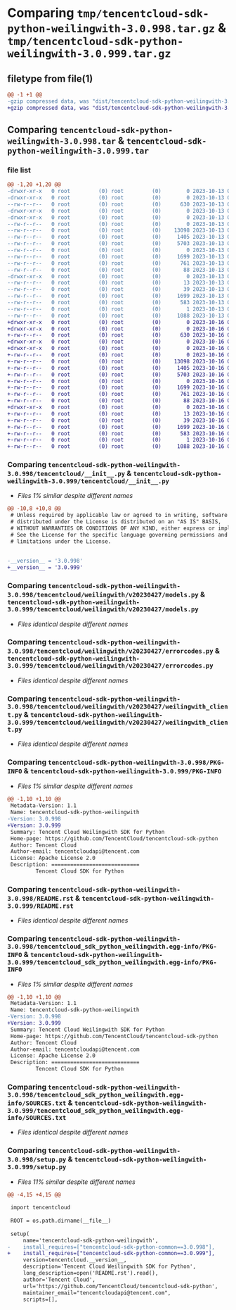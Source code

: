 # Comparing `tmp/tencentcloud-sdk-python-weilingwith-3.0.998.tar.gz` & `tmp/tencentcloud-sdk-python-weilingwith-3.0.999.tar.gz`

## filetype from file(1)

```diff
@@ -1 +1 @@
-gzip compressed data, was "dist/tencentcloud-sdk-python-weilingwith-3.0.998.tar", last modified: Fri Oct 13 00:41:13 2023, max compression
+gzip compressed data, was "dist/tencentcloud-sdk-python-weilingwith-3.0.999.tar", last modified: Mon Oct 16 00:40:04 2023, max compression
```

## Comparing `tencentcloud-sdk-python-weilingwith-3.0.998.tar` & `tencentcloud-sdk-python-weilingwith-3.0.999.tar`

### file list

```diff
@@ -1,20 +1,20 @@
-drwxr-xr-x   0 root         (0) root         (0)        0 2023-10-13 00:41:13.000000 tencentcloud-sdk-python-weilingwith-3.0.998/
-drwxr-xr-x   0 root         (0) root         (0)        0 2023-10-13 00:41:13.000000 tencentcloud-sdk-python-weilingwith-3.0.998/tencentcloud/
--rw-r--r--   0 root         (0) root         (0)      630 2023-10-13 00:41:12.000000 tencentcloud-sdk-python-weilingwith-3.0.998/tencentcloud/__init__.py
-drwxr-xr-x   0 root         (0) root         (0)        0 2023-10-13 00:41:13.000000 tencentcloud-sdk-python-weilingwith-3.0.998/tencentcloud/weilingwith/
-drwxr-xr-x   0 root         (0) root         (0)        0 2023-10-13 00:41:13.000000 tencentcloud-sdk-python-weilingwith-3.0.998/tencentcloud/weilingwith/v20230427/
--rw-r--r--   0 root         (0) root         (0)        0 2023-10-13 00:41:12.000000 tencentcloud-sdk-python-weilingwith-3.0.998/tencentcloud/weilingwith/v20230427/__init__.py
--rw-r--r--   0 root         (0) root         (0)    13098 2023-10-13 00:41:12.000000 tencentcloud-sdk-python-weilingwith-3.0.998/tencentcloud/weilingwith/v20230427/models.py
--rw-r--r--   0 root         (0) root         (0)     1405 2023-10-13 00:41:12.000000 tencentcloud-sdk-python-weilingwith-3.0.998/tencentcloud/weilingwith/v20230427/errorcodes.py
--rw-r--r--   0 root         (0) root         (0)     5703 2023-10-13 00:41:12.000000 tencentcloud-sdk-python-weilingwith-3.0.998/tencentcloud/weilingwith/v20230427/weilingwith_client.py
--rw-r--r--   0 root         (0) root         (0)        0 2023-10-13 00:41:12.000000 tencentcloud-sdk-python-weilingwith-3.0.998/tencentcloud/weilingwith/__init__.py
--rw-r--r--   0 root         (0) root         (0)     1699 2023-10-13 00:41:13.000000 tencentcloud-sdk-python-weilingwith-3.0.998/PKG-INFO
--rw-r--r--   0 root         (0) root         (0)      761 2023-10-13 00:41:12.000000 tencentcloud-sdk-python-weilingwith-3.0.998/README.rst
--rw-r--r--   0 root         (0) root         (0)       88 2023-10-13 00:41:13.000000 tencentcloud-sdk-python-weilingwith-3.0.998/setup.cfg
-drwxr-xr-x   0 root         (0) root         (0)        0 2023-10-13 00:41:13.000000 tencentcloud-sdk-python-weilingwith-3.0.998/tencentcloud_sdk_python_weilingwith.egg-info/
--rw-r--r--   0 root         (0) root         (0)       13 2023-10-13 00:41:13.000000 tencentcloud-sdk-python-weilingwith-3.0.998/tencentcloud_sdk_python_weilingwith.egg-info/top_level.txt
--rw-r--r--   0 root         (0) root         (0)       39 2023-10-13 00:41:13.000000 tencentcloud-sdk-python-weilingwith-3.0.998/tencentcloud_sdk_python_weilingwith.egg-info/requires.txt
--rw-r--r--   0 root         (0) root         (0)     1699 2023-10-13 00:41:13.000000 tencentcloud-sdk-python-weilingwith-3.0.998/tencentcloud_sdk_python_weilingwith.egg-info/PKG-INFO
--rw-r--r--   0 root         (0) root         (0)      583 2023-10-13 00:41:13.000000 tencentcloud-sdk-python-weilingwith-3.0.998/tencentcloud_sdk_python_weilingwith.egg-info/SOURCES.txt
--rw-r--r--   0 root         (0) root         (0)        1 2023-10-13 00:41:13.000000 tencentcloud-sdk-python-weilingwith-3.0.998/tencentcloud_sdk_python_weilingwith.egg-info/dependency_links.txt
--rw-r--r--   0 root         (0) root         (0)     1088 2023-10-13 00:41:12.000000 tencentcloud-sdk-python-weilingwith-3.0.998/setup.py
+drwxr-xr-x   0 root         (0) root         (0)        0 2023-10-16 00:40:04.000000 tencentcloud-sdk-python-weilingwith-3.0.999/
+drwxr-xr-x   0 root         (0) root         (0)        0 2023-10-16 00:40:04.000000 tencentcloud-sdk-python-weilingwith-3.0.999/tencentcloud/
+-rw-r--r--   0 root         (0) root         (0)      630 2023-10-16 00:40:04.000000 tencentcloud-sdk-python-weilingwith-3.0.999/tencentcloud/__init__.py
+drwxr-xr-x   0 root         (0) root         (0)        0 2023-10-16 00:40:04.000000 tencentcloud-sdk-python-weilingwith-3.0.999/tencentcloud/weilingwith/
+drwxr-xr-x   0 root         (0) root         (0)        0 2023-10-16 00:40:04.000000 tencentcloud-sdk-python-weilingwith-3.0.999/tencentcloud/weilingwith/v20230427/
+-rw-r--r--   0 root         (0) root         (0)        0 2023-10-16 00:40:04.000000 tencentcloud-sdk-python-weilingwith-3.0.999/tencentcloud/weilingwith/v20230427/__init__.py
+-rw-r--r--   0 root         (0) root         (0)    13098 2023-10-16 00:40:04.000000 tencentcloud-sdk-python-weilingwith-3.0.999/tencentcloud/weilingwith/v20230427/models.py
+-rw-r--r--   0 root         (0) root         (0)     1405 2023-10-16 00:40:04.000000 tencentcloud-sdk-python-weilingwith-3.0.999/tencentcloud/weilingwith/v20230427/errorcodes.py
+-rw-r--r--   0 root         (0) root         (0)     5703 2023-10-16 00:40:04.000000 tencentcloud-sdk-python-weilingwith-3.0.999/tencentcloud/weilingwith/v20230427/weilingwith_client.py
+-rw-r--r--   0 root         (0) root         (0)        0 2023-10-16 00:40:04.000000 tencentcloud-sdk-python-weilingwith-3.0.999/tencentcloud/weilingwith/__init__.py
+-rw-r--r--   0 root         (0) root         (0)     1699 2023-10-16 00:40:04.000000 tencentcloud-sdk-python-weilingwith-3.0.999/PKG-INFO
+-rw-r--r--   0 root         (0) root         (0)      761 2023-10-16 00:40:04.000000 tencentcloud-sdk-python-weilingwith-3.0.999/README.rst
+-rw-r--r--   0 root         (0) root         (0)       88 2023-10-16 00:40:04.000000 tencentcloud-sdk-python-weilingwith-3.0.999/setup.cfg
+drwxr-xr-x   0 root         (0) root         (0)        0 2023-10-16 00:40:04.000000 tencentcloud-sdk-python-weilingwith-3.0.999/tencentcloud_sdk_python_weilingwith.egg-info/
+-rw-r--r--   0 root         (0) root         (0)       13 2023-10-16 00:40:04.000000 tencentcloud-sdk-python-weilingwith-3.0.999/tencentcloud_sdk_python_weilingwith.egg-info/top_level.txt
+-rw-r--r--   0 root         (0) root         (0)       39 2023-10-16 00:40:04.000000 tencentcloud-sdk-python-weilingwith-3.0.999/tencentcloud_sdk_python_weilingwith.egg-info/requires.txt
+-rw-r--r--   0 root         (0) root         (0)     1699 2023-10-16 00:40:04.000000 tencentcloud-sdk-python-weilingwith-3.0.999/tencentcloud_sdk_python_weilingwith.egg-info/PKG-INFO
+-rw-r--r--   0 root         (0) root         (0)      583 2023-10-16 00:40:04.000000 tencentcloud-sdk-python-weilingwith-3.0.999/tencentcloud_sdk_python_weilingwith.egg-info/SOURCES.txt
+-rw-r--r--   0 root         (0) root         (0)        1 2023-10-16 00:40:04.000000 tencentcloud-sdk-python-weilingwith-3.0.999/tencentcloud_sdk_python_weilingwith.egg-info/dependency_links.txt
+-rw-r--r--   0 root         (0) root         (0)     1088 2023-10-16 00:40:04.000000 tencentcloud-sdk-python-weilingwith-3.0.999/setup.py
```

### Comparing `tencentcloud-sdk-python-weilingwith-3.0.998/tencentcloud/__init__.py` & `tencentcloud-sdk-python-weilingwith-3.0.999/tencentcloud/__init__.py`

 * *Files 1% similar despite different names*

```diff
@@ -10,8 +10,8 @@
 # Unless required by applicable law or agreed to in writing, software
 # distributed under the License is distributed on an "AS IS" BASIS,
 # WITHOUT WARRANTIES OR CONDITIONS OF ANY KIND, either express or implied.
 # See the License for the specific language governing permissions and
 # limitations under the License.
 
 
-__version__ = '3.0.998'
+__version__ = '3.0.999'
```

### Comparing `tencentcloud-sdk-python-weilingwith-3.0.998/tencentcloud/weilingwith/v20230427/models.py` & `tencentcloud-sdk-python-weilingwith-3.0.999/tencentcloud/weilingwith/v20230427/models.py`

 * *Files identical despite different names*

### Comparing `tencentcloud-sdk-python-weilingwith-3.0.998/tencentcloud/weilingwith/v20230427/errorcodes.py` & `tencentcloud-sdk-python-weilingwith-3.0.999/tencentcloud/weilingwith/v20230427/errorcodes.py`

 * *Files identical despite different names*

### Comparing `tencentcloud-sdk-python-weilingwith-3.0.998/tencentcloud/weilingwith/v20230427/weilingwith_client.py` & `tencentcloud-sdk-python-weilingwith-3.0.999/tencentcloud/weilingwith/v20230427/weilingwith_client.py`

 * *Files identical despite different names*

### Comparing `tencentcloud-sdk-python-weilingwith-3.0.998/PKG-INFO` & `tencentcloud-sdk-python-weilingwith-3.0.999/PKG-INFO`

 * *Files 1% similar despite different names*

```diff
@@ -1,10 +1,10 @@
 Metadata-Version: 1.1
 Name: tencentcloud-sdk-python-weilingwith
-Version: 3.0.998
+Version: 3.0.999
 Summary: Tencent Cloud Weilingwith SDK for Python
 Home-page: https://github.com/TencentCloud/tencentcloud-sdk-python
 Author: Tencent Cloud
 Author-email: tencentcloudapi@tencent.com
 License: Apache License 2.0
 Description: ============================
         Tencent Cloud SDK for Python
```

### Comparing `tencentcloud-sdk-python-weilingwith-3.0.998/README.rst` & `tencentcloud-sdk-python-weilingwith-3.0.999/README.rst`

 * *Files identical despite different names*

### Comparing `tencentcloud-sdk-python-weilingwith-3.0.998/tencentcloud_sdk_python_weilingwith.egg-info/PKG-INFO` & `tencentcloud-sdk-python-weilingwith-3.0.999/tencentcloud_sdk_python_weilingwith.egg-info/PKG-INFO`

 * *Files 1% similar despite different names*

```diff
@@ -1,10 +1,10 @@
 Metadata-Version: 1.1
 Name: tencentcloud-sdk-python-weilingwith
-Version: 3.0.998
+Version: 3.0.999
 Summary: Tencent Cloud Weilingwith SDK for Python
 Home-page: https://github.com/TencentCloud/tencentcloud-sdk-python
 Author: Tencent Cloud
 Author-email: tencentcloudapi@tencent.com
 License: Apache License 2.0
 Description: ============================
         Tencent Cloud SDK for Python
```

### Comparing `tencentcloud-sdk-python-weilingwith-3.0.998/tencentcloud_sdk_python_weilingwith.egg-info/SOURCES.txt` & `tencentcloud-sdk-python-weilingwith-3.0.999/tencentcloud_sdk_python_weilingwith.egg-info/SOURCES.txt`

 * *Files identical despite different names*

### Comparing `tencentcloud-sdk-python-weilingwith-3.0.998/setup.py` & `tencentcloud-sdk-python-weilingwith-3.0.999/setup.py`

 * *Files 11% similar despite different names*

```diff
@@ -4,15 +4,15 @@
 
 import tencentcloud
 
 ROOT = os.path.dirname(__file__)
 
 setup(
     name='tencentcloud-sdk-python-weilingwith',
-    install_requires=["tencentcloud-sdk-python-common==3.0.998"],
+    install_requires=["tencentcloud-sdk-python-common==3.0.999"],
     version=tencentcloud.__version__,
     description='Tencent Cloud Weilingwith SDK for Python',
     long_description=open('README.rst').read(),
     author='Tencent Cloud',
     url='https://github.com/TencentCloud/tencentcloud-sdk-python',
     maintainer_email="tencentcloudapi@tencent.com",
     scripts=[],
```

